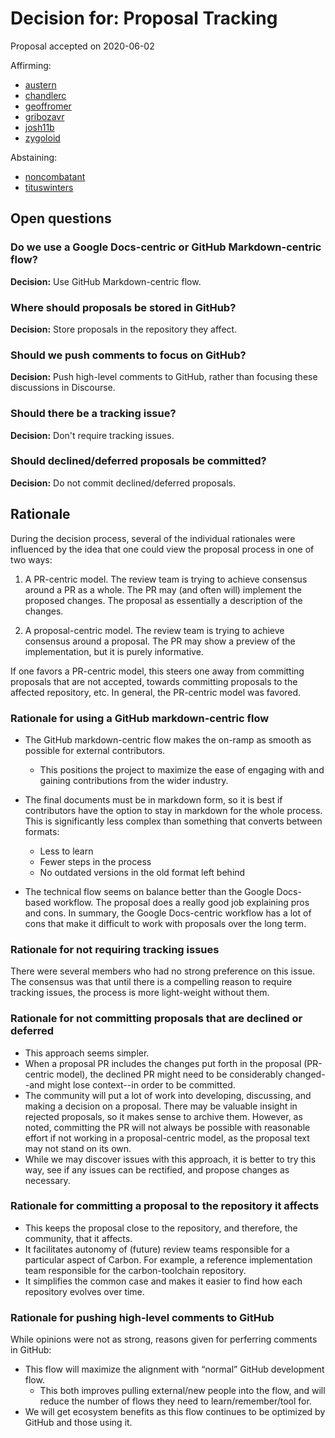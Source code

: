 # Decision for: Proposal Tracking

<!--
Part of the Carbon Language project, under the Apache License v2.0 with LLVM
Exceptions. See /LICENSE for license information.
SPDX-License-Identifier: Apache-2.0 WITH LLVM-exception
-->

Proposal accepted on 2020-06-02

Affirming:

- [austern](https://github.com/austern)
- [chandlerc](https://github.com/chandlerc)
- [geoffromer](https://github.com/geoffromer)
- [gribozavr](https://github.com/gribozavr)
- [josh11b](https://github.com/josh11b)
- [zygoloid](https://github.com/zygoloid)

Abstaining:

- [noncombatant](https://github.com/noncombatant)
- [tituswinters](https://github.com/tituswinters)

## Open questions

### Do we use a Google Docs-centric or GitHub Markdown-centric flow?

**Decision:** Use GitHub Markdown-centric flow.

### Where should proposals be stored in GitHub?

**Decision:** Store proposals in the repository they affect.

### Should we push comments to focus on GitHub?

**Decision:** Push high-level comments to GitHub, rather than focusing these
discussions in Discourse.

### Should there be a tracking issue?

**Decision:** Don't require tracking issues.

### Should declined/deferred proposals be committed?

**Decision:** Do not commit declined/deferred proposals.

## Rationale

During the decision process, several of the individual rationales were
influenced by the idea that one could view the proposal process in one of two
ways:

1.  A PR-centric model. The review team is trying to achieve consensus around a
    PR as a whole. The PR may (and often will) implement the proposed changes.
    The proposal as essentially a description of the changes.

2.  A proposal-centric model. The review team is trying to achieve consensus
    around a proposal. The PR may show a preview of the implementation, but it
    is purely informative.

If one favors a PR-centric model, this steers one away from committing proposals
that are not accepted, towards committing proposals to the affected repository,
etc. In general, the PR-centric model was favored.

### Rationale for using a GitHub markdown-centric flow

- The GitHub markdown-centric flow makes the on-ramp as smooth as possible for
  external contributors.
  - This positions the project to maximize the ease of engaging with and gaining
    contributions from the wider industry.
- The final documents must be in markdown form, so it is best if contributors
  have the option to stay in markdown for the whole process. This is
  significantly less complex than something that converts between formats:

  - Less to learn
  - Fewer steps in the process
  - No outdated versions in the old format left behind

- The technical flow seems on balance better than the Google Docs-based
  workflow. The proposal does a really good job explaining pros and cons. In
  summary, the Google Docs-centric workflow has a lot of cons that make it
  difficult to work with proposals over the long term.

### Rationale for not requiring tracking issues

There were several members who had no strong preference on this issue. The
consensus was that until there is a compelling reason to require tracking
issues, the process is more light-weight without them.

### Rationale for not committing proposals that are declined or deferred

- This approach seems simpler.
- When a proposal PR includes the changes put forth in the proposal (PR-centric
  model), the declined PR might need to be considerably changed--and might lose
  context--in order to be committed.
- The community will put a lot of work into developing, discussing, and making a
  decision on a proposal. There may be valuable insight in rejected proposals,
  so it makes sense to archive them. However, as noted, committing the PR will
  not always be possible with reasonable effort if not working in a
  proposal-centric model, as the proposal text may not stand on its own.
- While we may discover issues with this approach, it is better to try this way,
  see if any issues can be rectified, and propose changes as necessary.

### Rationale for committing a proposal to the repository it affects

- This keeps the proposal close to the repository, and therefore, the community,
  that it affects.
- It facilitates autonomy of (future) review teams responsible for a particular
  aspect of Carbon. For example, a reference implementation team responsible for
  the carbon-toolchain repository.
- It simplifies the common case and makes it easier to find how each repository
  evolves over time.

### Rationale for pushing high-level comments to GitHub

While opinions were not as strong, reasons given for perferring comments in
GitHub:

- This flow will maximize the alignment with “normal” GitHub development flow.
  - This both improves pulling external/new people into the flow, and will
    reduce the number of flows they need to learn/remember/tool for.
- We will get ecosystem benefits as this flow continues to be optimized by
  GitHub and those using it.
